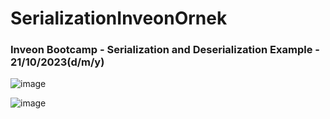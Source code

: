 # SerializationInveonOrnek

### Inveon Bootcamp - Serialization and Deserialization Example - 21/10/2023(d/m/y)

![image](https://github.com/durmazoguzhan/SerializationExample/assets/81313884/f6b42983-a9c9-4552-81ef-2f43a98b7329)

![image](https://github.com/durmazoguzhan/SerializationExample/assets/81313884/e0521347-7da1-49a9-a0b5-b2259b4f3435)
